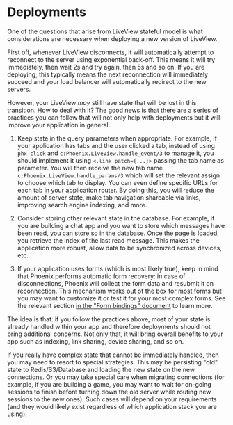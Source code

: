 # Deployments

One of the questions that arise from LiveView stateful model is what considerations are necessary when deploying a new version of LiveView.

First off, whenever LiveView disconnects, it will automatically attempt to reconnect to the server using exponential back-off. This means it will try immediately, then wait 2s and try again, then 5s and so on. If you are deploying, this typically means the next reconnection will immediately succeed and your load balancer will automatically redirect to the new servers.

However, your LiveView _may_ still have state that will be lost in this transition. How to deal with it? The good news is that there are a series of practices you can follow that will not only help with deployments but it will improve your application in general.

1. Keep state in the query parameters when appropriate. For example, if your application has tabs and the user clicked a tab, instead of using `phx-click` and `c:Phoenix.LiveView.handle_event/3` to manage it, you should implement it using `<.link patch={...}>` passing the tab name as parameter. You will then receive the new tab name `c:Phoenix.LiveView.handle_params/3` which will set the relevant assign to choose which tab to display. You can even define specific URLs for each tab in your application router. By doing this, you will reduce the amount of server state, make tab navigation shareable via links, improving search engine indexing, and more.

2. Consider storing other relevant state in the database. For example, if you are building a chat app and you want to store which messages have been read, you can store so in the database. Once the page is loaded, you retrieve the index of the last read message. This makes the application more robust, allow data to be synchronized across devices, etc.

3. If your application uses forms (which is most likely true), keep in mind that Phoenix performs automatic form recovery: in case of disconnections, Phoenix will collect the form data and resubmit it on reconnection. This mechanism works out of the box for most forms but you may want to customize it or test it for your most complex forms. See the relevant section [in the "Form bindings" document](../client/form-bindings.md) to learn more.

The idea is that: if you follow the practices above, most of your state is already handled within your app and therefore deployments should not bring additional concerns. Not only that, it will bring overall benefits to your app such as indexing, link sharing, device sharing, and so on.

If you really have complex state that cannot be immediately handled, then you may need to resort to special strategies. This may be persisting "old" state to Redis/S3/Database and loading the new state on the new connections. Or you may take special care when migrating connections (for example, if you are building a game, you may want to wait for on-going sessions to finish before turning down the old server while routing new sessions to the new ones). Such cases will depend on your requirements (and they would likely exist regardless of which application stack you are using).
